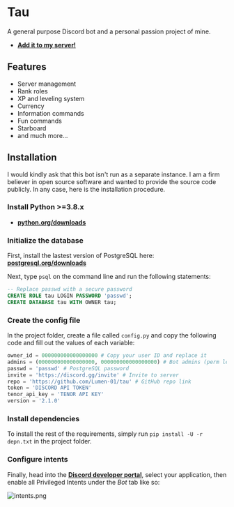 # **Tau**

A general purpose Discord bot and a personal passion project of mine.

+ **[Add it to my server!](https://discord.com/oauth2/authorize?client_id=686114265362726925&scope=bot&permissions=8)**

## Features

+ Server management
+ Rank roles
+ XP and leveling system
+ Currency
+ Information commands
+ Fun commands
+ Starboard
+ and much more...

## Installation

I would kindly ask that this bot isn't run as a separate instance. I am a firm believer in open source software and wanted to provide the source code publicly. In any case, here is the installation procedure.

### Install Python >=3.8.x

+ **[python.org/downloads](https://www.python.org/downloads/)**

### Initialize the database

First, install the lastest version of PostgreSQL here: **[postgresql.org/downloads](https://www.postgresql.org/download/)**

Next, type `psql` on the command line and run the following statements:

```sql
-- Replace passwd with a secure password 
CREATE ROLE tau LOGIN PASSWORD 'passwd';
CREATE DATABASE tau WITH OWNER tau;
```

### Create the config file

In the project folder, create a file called `config.py` and copy the following code and fill out the values of each variable:

```py
owner_id = 000000000000000000 # Copy your user ID and replace it
admins = (000000000000000000, 000000000000000000) # Bot admins (perm level 4)
passwd = 'passwd' # PostgreSQL password
invite = 'https://discord.gg/invite' # Invite to server
repo = 'https://github.com/Lumen-01/tau' # GitHub repo link
token = 'DISCORD API TOKEN'
tenor_api_key = 'TENOR API KEY'
version = '2.1.0'
```

### Install dependencies

To install the rest of the requirements, simply run `pip install -U -r depn.txt` in the project folder.

### Configure intents

Finally, head into the **[Discord developer portal](https://discord.com/developers/applications/)**, select your application, then enable all Privileged Intents under the *Bot* tab like so:

![intents.png](https://cdn.discordapp.com/attachments/597739781568331776/779243312736894986/intents.png)